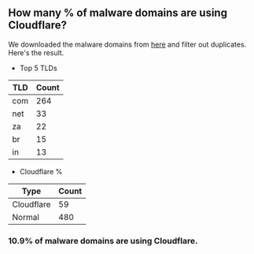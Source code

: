 ## How many % of malware domains are using Cloudflare?


We downloaded the malware domains from [here](https://urlhaus.abuse.ch) and filter out duplicates.
Here's the result.


[//]: # (start replacement)


- Top 5 TLDs

| TLD | Count |
| --- | --- |
| com | 264 |
| net | 33 |
| za | 22 |
| br | 15 |
| in | 13 |


- Cloudflare %

| Type | Count |
| --- | --- |
| Cloudflare | 59 |
| Normal | 480 |


### 10.9% of malware domains are using Cloudflare.